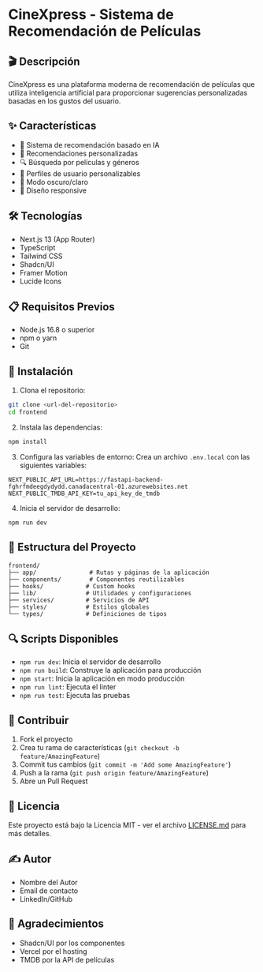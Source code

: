 # CineXpress - Sistema de Recomendación de Películas

## 🎬 Descripción
CineXpress es una plataforma moderna de recomendación de películas que utiliza inteligencia artificial para proporcionar sugerencias personalizadas basadas en los gustos del usuario.

## ✨ Características
- 🤖 Sistema de recomendación basado en IA
- 🎯 Recomendaciones personalizadas
- 🔍 Búsqueda por películas y géneros
- 👤 Perfiles de usuario personalizables
- 🌙 Modo oscuro/claro
- 📱 Diseño responsive

## 🛠️ Tecnologías
- Next.js 13 (App Router)
- TypeScript
- Tailwind CSS
- Shadcn/UI
- Framer Motion
- Lucide Icons

## 📋 Requisitos Previos
- Node.js 16.8 o superior
- npm o yarn
- Git

## 🚀 Instalación

1. Clona el repositorio:
```bash
git clone <url-del-repositorio>
cd frontend
```

2. Instala las dependencias:
```bash
npm install
```

3. Configura las variables de entorno:
Crea un archivo `.env.local` con las siguientes variables:
```env
NEXT_PUBLIC_API_URL=https://fastapi-backend-fghrfmdeegdydydd.canadacentral-01.azurewebsites.net
NEXT_PUBLIC_TMDB_API_KEY=tu_api_key_de_tmdb
```

4. Inicia el servidor de desarrollo:
```bash
npm run dev
```

## 📁 Estructura del Proyecto
```
frontend/
├── app/               # Rutas y páginas de la aplicación
├── components/        # Componentes reutilizables
├── hooks/            # Custom hooks
├── lib/              # Utilidades y configuraciones
├── services/         # Servicios de API
├── styles/           # Estilos globales
└── types/            # Definiciones de tipos
```

## 🔍 Scripts Disponibles
- `npm run dev`: Inicia el servidor de desarrollo
- `npm run build`: Construye la aplicación para producción
- `npm start`: Inicia la aplicación en modo producción
- `npm run lint`: Ejecuta el linter
- `npm run test`: Ejecuta las pruebas

## 🤝 Contribuir
1. Fork el proyecto
2. Crea tu rama de características (`git checkout -b feature/AmazingFeature`)
3. Commit tus cambios (`git commit -m 'Add some AmazingFeature'`)
4. Push a la rama (`git push origin feature/AmazingFeature`)
5. Abre un Pull Request

## 📄 Licencia
Este proyecto está bajo la Licencia MIT - ver el archivo [LICENSE.md](LICENSE.md) para más detalles.

## ✍️ Autor
- Nombre del Autor
- Email de contacto
- LinkedIn/GitHub

## 🙏 Agradecimientos
- Shadcn/UI por los componentes
- Vercel por el hosting
- TMDB por la API de películas

